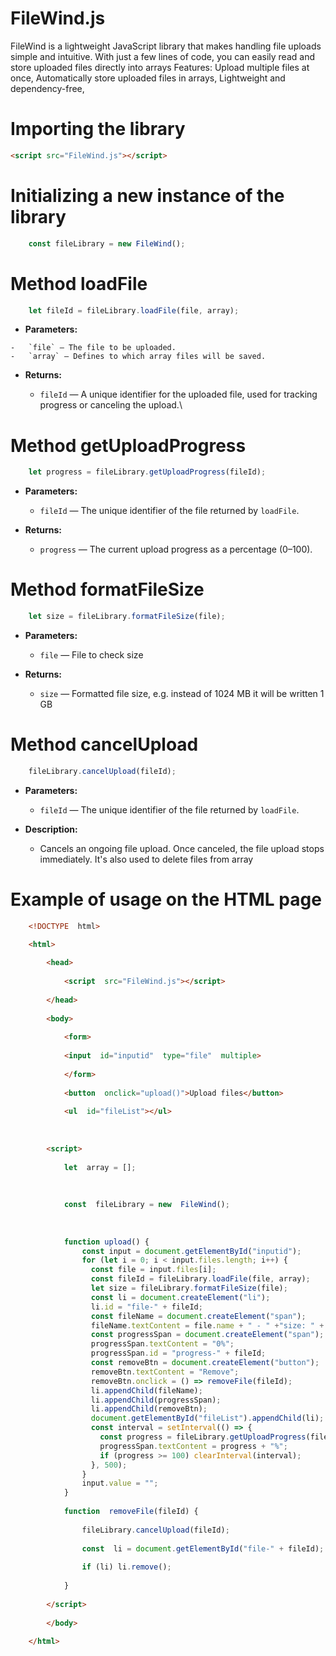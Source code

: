 # FileWind.js

FileWind is a lightweight JavaScript library that makes handling file uploads simple and intuitive. With just a few lines of code, you can easily read and store uploaded files directly into arrays
Features:
Upload multiple files at once,
Automatically store uploaded files in arrays,
Lightweight and dependency-free,


# Importing the library
```html
<script src="FileWind.js"></script>
```
# Initializing a new instance of the library
```js
    const fileLibrary = new FileWind();
```
# Method loadFile
```js
    let fileId = fileLibrary.loadFile(file, array);
```
    
   -   **Parameters:**
    
    -   `file` — The file to be uploaded.
    -   `array` — Defines to which array files will be saved.
        
-   **Returns:**
    
    -   `fileId` — A unique identifier for the uploaded file, used for tracking progress or canceling the upload.\

# Method getUploadProgress
```js
	let progress = fileLibrary.getUploadProgress(fileId);
```
-   **Parameters:**
    
    -   `fileId` — The unique identifier of the file returned by `loadFile`.
        
-   **Returns:**
    
    -   `progress` — The current upload progress as a percentage (0–100).
 
# Method formatFileSize
```js
	let size = fileLibrary.formatFileSize(file);
```
-   **Parameters:**
    
    -   `file` — File to check size
        
-   **Returns:**
    
    -   `size` — Formatted file size, e.g. instead of 1024 MB it will be written 1 GB

# Method cancelUpload
```js
    fileLibrary.cancelUpload(fileId);
```
-   **Parameters:**
    
    -   `fileId` — The unique identifier of the file returned by `loadFile`.
        
-   **Description:**
    
    -   Cancels an ongoing file upload. Once canceled, the file upload stops immediately. It's also used to delete files from array

# Example of usage on the HTML page
```html
    <!DOCTYPE  html>

    <html>
    
	    <head>
	    
		    <script  src="FileWind.js"></script>
	    
	    </head>
	    
	    <body>
	    
		    <form>
		    
		    <input  id="inputid"  type="file"  multiple>
		    
		    </form>
		    
		    <button  onclick="upload()">Upload files</button>
		    
		    <ul  id="fileList"></ul>
	    
	      
	    
	    <script>
	    
		    let  array = [];
		    
		      
		    
		    const  fileLibrary = new  FileWind();
		    
		      
		    
			function upload() {
				const input = document.getElementById("inputid");
			    for (let i = 0; i < input.files.length; i++) {
			      const file = input.files[i];
			      const fileId = fileLibrary.loadFile(file, array);
			      let size = fileLibrary.formatFileSize(file);
			      const li = document.createElement("li");
			      li.id = "file-" + fileId;
			      const fileName = document.createElement("span");
			      fileName.textContent = file.name + " - " +"size: " + size + " - ";
			      const progressSpan = document.createElement("span");
			      progressSpan.textContent = "0%";
			      progressSpan.id = "progress-" + fileId;
			      const removeBtn = document.createElement("button");
			      removeBtn.textContent = "Remove";
			      removeBtn.onclick = () => removeFile(fileId);
			      li.appendChild(fileName);
			      li.appendChild(progressSpan);
			      li.appendChild(removeBtn);
			      document.getElementById("fileList").appendChild(li);
			      const interval = setInterval(() => {
			        const progress = fileLibrary.getUploadProgress(fileId);
			        progressSpan.textContent = progress + "%";
			        if (progress >= 100) clearInterval(interval);
			      }, 500);
			    }
			    input.value = "";
			}
		    
		    function  removeFile(fileId) {
		    
			    fileLibrary.cancelUpload(fileId);
			    
			    const  li = document.getElementById("file-" + fileId);
			    
			    if (li) li.remove();
		    
		    }
	    
	    </script>
	    
	    </body>
    
    </html>

```
